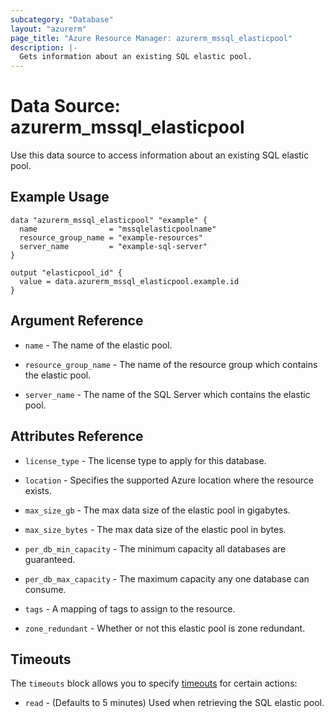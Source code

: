 ```yaml
---
subcategory: "Database"
layout: "azurerm"
page_title: "Azure Resource Manager: azurerm_mssql_elasticpool"
description: |-
  Gets information about an existing SQL elastic pool.
---
```


# Data Source: azurerm_mssql_elasticpool

Use this data source to access information about an existing SQL elastic pool.

## Example Usage

```hcl
data "azurerm_mssql_elasticpool" "example" {
  name                = "mssqlelasticpoolname"
  resource_group_name = "example-resources"
  server_name         = "example-sql-server"
}

output "elasticpool_id" {
  value = data.azurerm_mssql_elasticpool.example.id
}
```

## Argument Reference

* `name` - The name of the elastic pool.

* `resource_group_name` - The name of the resource group which contains the elastic pool.

* `server_name` - The name of the SQL Server which contains the elastic pool.

## Attributes Reference

* `license_type` - The license type to apply for this database.

* `location` - Specifies the supported Azure location where the resource exists.

* `max_size_gb` - The max data size of the elastic pool in gigabytes.
 
* `max_size_bytes` - The max data size of the elastic pool in bytes.

* `per_db_min_capacity` - The minimum capacity all databases are guaranteed.

* `per_db_max_capacity` - The maximum capacity any one database can consume.

* `tags` - A mapping of tags to assign to the resource.

* `zone_redundant` - Whether or not this elastic pool is zone redundant.

## Timeouts

The `timeouts` block allows you to specify [timeouts](https://www.terraform.io/docs/configuration/resources.html#timeouts) for certain actions:

* `read` - (Defaults to 5 minutes) Used when retrieving the SQL elastic pool.
